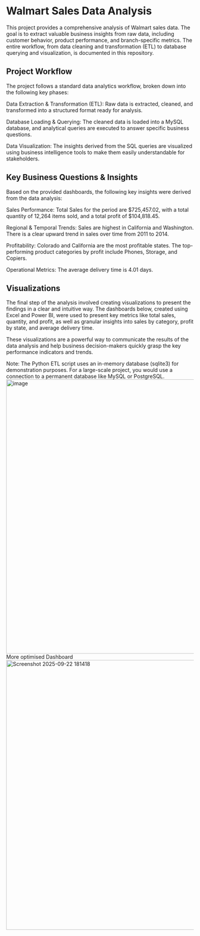 # Walmart Sales Data Analysis
This project provides a comprehensive analysis of Walmart sales data. The goal is to extract valuable business insights from raw data, including customer behavior, product performance, and branch-specific metrics. The entire workflow, from data cleaning and transformation (ETL) to database querying and visualization, is documented in this repository.

## Project Workflow
The project follows a standard data analytics workflow, broken down into the following key phases:

Data Extraction & Transformation (ETL): Raw data is extracted, cleaned, and transformed into a structured format ready for analysis.

Database Loading & Querying: The cleaned data is loaded into a MySQL database, and analytical queries are executed to answer specific business questions.

Data Visualization: The insights derived from the SQL queries are visualized using business intelligence tools to make them easily understandable for stakeholders.


## Key Business Questions & Insights
Based on the provided dashboards, the following key insights were derived from the data analysis:

Sales Performance: Total Sales for the period are $725,457.02, with a total quantity of 12,264 items sold, and a total profit of $104,818.45.

Regional & Temporal Trends: Sales are highest in California and Washington. There is a clear upward trend in sales over time from 2011 to 2014.

Profitability: Colorado and California are the most profitable states. The top-performing product categories by profit include Phones, Storage, and Copiers.

Operational Metrics: The average delivery time is 4.01 days.

## Visualizations
The final step of the analysis involved creating visualizations to present the findings in a clear and intuitive way. The dashboards below, created using Excel and Power BI, were used to present key metrics like total sales, quantity, and profit, as well as granular insights into sales by category, profit by state, and average delivery time.

These visualizations are a powerful way to communicate the results of the data analysis and help business decision-makers quickly grasp the key performance indicators and trends.

Note: The Python ETL script uses an in-memory database (sqlite3) for demonstration purposes. For a large-scale project, you would use a connection to a permanent database like MySQL or PostgreSQL.
<img width="1304" height="736" alt="image" src="https://github.com/user-attachments/assets/123b96f5-f9b8-4a67-bd58-b7860338e9a0" />
More optimised Dashboard
<img width="1287" height="724" alt="Screenshot 2025-09-22 181418" src="https://github.com/user-attachments/assets/0a4dfb08-db03-48ff-8cf1-c869bbc9f278" />
